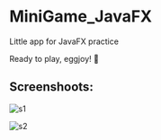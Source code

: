 # MiniGame_JavaFX

Little app for JavaFX practice

Ready to play, eggjoy! :egg:

## Screenshoots:

![s1](https://user-images.githubusercontent.com/75095360/177191107-c2f8cd6c-175f-45fa-9d2d-e40905205955.png)

![s2](https://user-images.githubusercontent.com/75095360/177191175-eee7fa71-0e5b-4550-a45f-00717941faaf.png)


